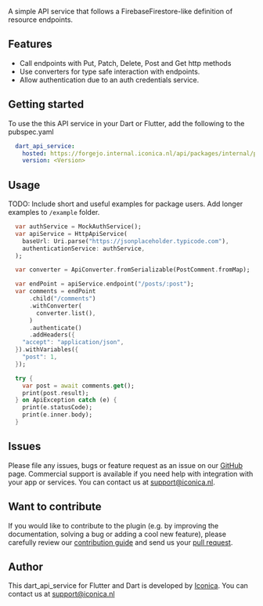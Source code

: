 
A simple API service that follows a FirebaseFirestore-like definition of resource endpoints.

## Features

- Call endpoints with Put, Patch, Delete, Post and Get http methods
- Use converters for type safe interaction with endpoints.
- Allow authentication due to an auth credentials service.

## Getting started

To use the this API service in your Dart or Flutter, add the following to the pubspec.yaml

```yaml
  dart_api_service:
    hosted: https://forgejo.internal.iconica.nl/api/packages/internal/pub/
    version: <Version>
```

## Usage

TODO: Include short and useful examples for package users. Add longer examples
to `/example` folder. 

```dart
  var authService = MockAuthService();
  var apiService = HttpApiService(
    baseUrl: Uri.parse("https://jsonplaceholder.typicode.com"),
    authenticationService: authService,
  );

  var converter = ApiConverter.fromSerializable(PostComment.fromMap);

  var endPoint = apiService.endpoint("/posts/:post");
  var comments = endPoint
      .child("/comments")
      .withConverter(
        converter.list(),
      )
      .authenticate()
      .addHeaders({
    "accept": "application/json",
  }).withVariables({
    "post": 1,
  });

  try {
    var post = await comments.get();
    print(post.result);
  } on ApiException catch (e) {
    print(e.statusCode);
    print(e.inner.body);
  }
```

## Issues

Please file any issues, bugs or feature request as an issue on our [GitHub](https://github.com/Iconica-Development/dart_api_service) page. Commercial support is available if you need help with integration with your app or services. You can contact us at [support@iconica.nl](mailto:support@iconica.nl).

## Want to contribute

If you would like to contribute to the plugin (e.g. by improving the documentation, solving a bug or adding a cool new feature), please carefully review our [contribution guide](./CONTRIBUTING.md) and send us your [pull request](https://github.com/Iconica-Development/dart_api_service/pulls).

## Author

This dart_api_service for Flutter and Dart is developed by [Iconica](https://iconica.nl). You can contact us at <support@iconica.nl>